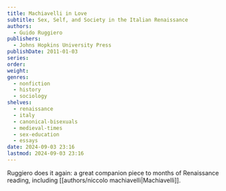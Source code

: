 ```yaml
---
title: Machiavelli in Love
subtitle: Sex, Self, and Society in the Italian Renaissance
authors:
  - Guido Ruggiero
publishers:
  - Johns Hopkins University Press
publishDate: 2011-01-03
series: 
order: 
weight: 
genres:
  - nonfiction
  - history
  - sociology
shelves:
  - renaissance
  - italy
  - canonical-bisexuals
  - medieval-times
  - sex-education
  - essays
date: 2024-09-03 23:16
lastmod: 2024-09-03 23:16
---
```

Ruggiero does it again: a great companion piece to months of Renaissance reading, including [[authors/niccolo machiavelli|Machiavelli]].